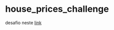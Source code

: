 # house_prices_challenge

desafio neste [link](https://www.kaggle.com/c/house-prices-advanced-regression-techniques)